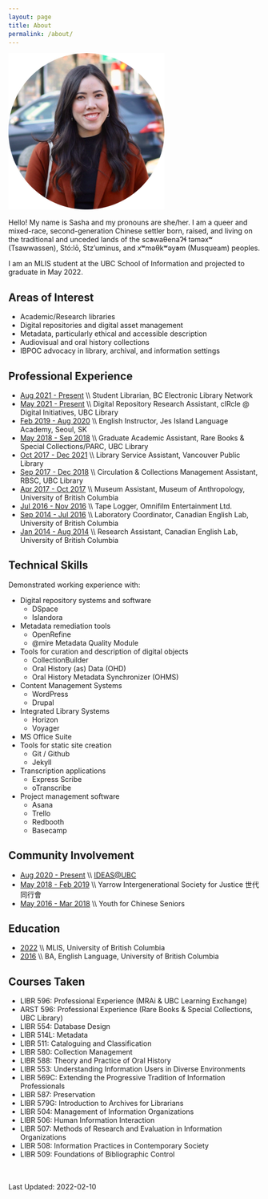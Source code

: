 ```yaml
---
layout: page
title: About
permalink: /about/
---
```


![](https://github.com/sashacsy/sashacsy.github.io/blob/master/files/SashaGaylie-modified.png?raw=true)

Hello! My name is Sasha and my pronouns are she/her.
I am a queer and mixed-race, second-generation Chinese settler born, raised, and living on the traditional and unceded lands of the sc̓əwaθenaɁɬ təməxʷ (Tsawwassen), Stó:lō, Stz’uminus, and xʷməθkʷəy̓əm (Musqueam) peoples.

I am an MLIS student at the UBC School of Information and projected to graduate in May 2022.

## Areas of Interest
* Academic/Research libraries
* Digital repositories and digital asset management
* Metadata, particularly ethical and accessible description
* Audiovisual and oral history collections
* IBPOC advocacy in library, archival, and information settings

## Professional Experience
* [Aug 2021 - Present](#)  \\\ Student Librarian, BC Electronic Library Network
* [May 2021 - Present](#)  \\\ Digital Repository Research Assistant, cIRcle @ Digital Initiatives, UBC Library
* [Feb 2019 - Aug 2020](#) \\\ English Instructor, Jes Island Language Academy, Seoul, SK
* [May 2018 - Sep 2018](#) \\\ Graduate Academic Assistant, Rare Books & Special Collections/PARC, UBC Library
* [Oct 2017 - Dec 2021](#) \\\ Library Service Assistant, Vancouver Public Library
* [Sep 2017 - Dec 2018](#) \\\ Circulation & Collections Management Assistant, RBSC, UBC Library
* [Apr 2017 - Oct 2017](#) \\\ Museum Assistant, Museum of Anthropology, University of British Columbia
* [Jul 2016 - Nov 2016](#) \\\ Tape Logger, Omnifilm Entertainment Ltd.
* [Sep 2014 - Jul 2016](#) \\\ Laboratory Coordinator, Canadian English Lab, University of British Columbia
* [Jan 2014 - Aug 2014](#) \\\ Research Assistant, Canadian English Lab, University of British Columbia

## Technical Skills
Demonstrated working experience with:
* Digital repository systems and software
    * DSpace
    * Islandora
* Metadata remediation tools
    * OpenRefine
    * @mire Metadata Quality Module
* Tools for curation and description of digital objects
    * CollectionBuilder
    * Oral History (as) Data (OHD)
    * Oral History Metadata Synchronizer (OHMS)
* Content Management Systems
    * WordPress
    * Drupal
* Integrated Library Systems
    * Horizon
    * Voyager
* MS Office Suite
* Tools for static site creation
    * Git / Github
    * Jekyll
* Transcription applications
    * Express Scribe
    * oTranscribe
* Project management software
    * Asana
    * Trello
    * Redbooth
    * Basecamp

## Community Involvement
* [Aug 2020 - Present](#)  \\\ <a href="https://ubcideas.wordpress.com/">IDEAS@UBC</a>
* [May 2018 - Feb 2019](#) \\\ Yarrow Intergenerational Society for Justice 世代同⾏會
* [May 2016 - Mar 2018](#) \\\ Youth for Chinese Seniors


## Education
* [2022](#) \\\ MLIS, University of British Columbia
* [2016](#) \\\ BA, English Language, University of British Columbia

## Courses Taken
* LIBR 596: Professional Experience (MRAi & UBC Learning Exchange)
* ARST 596: Professional Experience (Rare Books & Special Collections, UBC Library)
* LIBR 554: Database Design
* LIBR 514L: Metadata
* LIBR 511: Cataloguing and Classification
* LIBR 580: Collection Management
* LIBR 588: Theory and Practice of Oral History
* LIBR 553: Understanding Information Users in Diverse Environments
* LIBR 569C: Extending the Progressive Tradition of Information Professionals
* LIBR 587: Preservation
* LIBR 579G: Introduction to Archives for Librarians
* LIBR 504: Management of Information Organizations
* LIBR 506: Human Information Interaction
* LIBR 507: Methods of Research and Evaluation in Information Organizations
* LIBR 508: Information Practices in Contemporary Society
* LIBR 509: Foundations of Bibliographic Control


<br><br>
Last Updated: 2022-02-10
